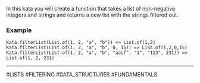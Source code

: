 In this kata you will create a function that takes a list of non-negative integers and strings and returns a new list with the strings filtered out.

### Example

```
Kata.filterList(List.of(1, 2, "a", "b")) => List.of(1,2)
Kata.filterList(List.of(1, 2, "a", "b", 0, 15)) => List.of(1,2,0,15)
Kata.filterList(List.of(1, 2, "a", "b", "aasf", "1", "123", 231)) => List.of(1, 2, 231)
```

---

#LISTS #FILTERING #DATA_STRUCTURES #FUNDAMENTALS